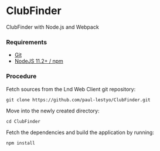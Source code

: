 # ClubFinder
ClubFinder with Node.js and Webpack

### Requirements

* [Git](https://git-scm.com/)
* [NodeJS 11.2+ / npm](https://nodejs.org)

### Procedure

Fetch sources from the Lnd Web Client git repository:

```
git clone https://github.com/paul-lestyo/ClubFinder.git
```
Move into the newly created directory:

```
cd ClubFinder
```

Fetch the dependencies and build the application by running:

```
npm install
```
